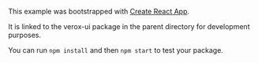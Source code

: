 This example was bootstrapped with [Create React App](https://github.com/facebook/create-react-app).

It is linked to the verox-ui package in the parent directory for development purposes.

You can run `npm install` and then `npm start` to test your package.
